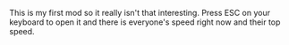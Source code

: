 This is my first mod so it really isn't that interesting. 
Press ESC on your keyboard to open it and there is everyone's speed right now and their top speed.
